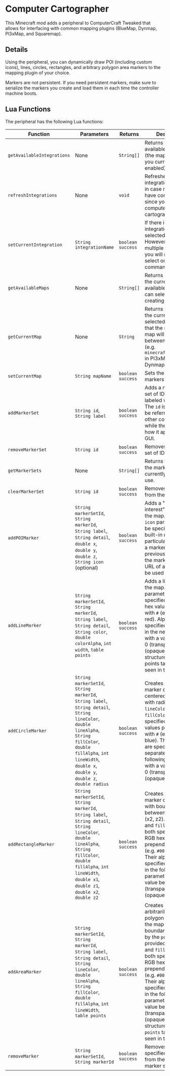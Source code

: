 # Computer Cartographer
This Minecraft mod adds a peripheral to ComputerCraft Tweaked that allows for interfacing with common mapping plugins (BlueMap, Dynmap, Pl3xMap, and Squaremap).

## Details
Using the peripheral, you can dynamically draw POI (including custom icons), lines, circles, rectangles, and arbitrary polygon area markers to the mapping plugin of your choice.

Markers are not persistent. If you need persistent markers, make sure to serialize the markers you create and load them in each time the controller machine boots.

## Lua Functions
The peripheral has the following Lua functions:

| Function | Parameters | Returns | Description | Example |
|----------|------------|---------|-------------|---------|
| `getAvailableIntegrations` | None | `String[]` | Returns the currently available integrations (the mapping plugins you currently have enabled) | `cart.getAvailableIntegrations()` |
| `refreshIntegrations` | None | `void` | Refreshes integrations manually in case new ones have come online since you placed the computerized cartographer | `cart.refreshIntegrations()` |
| `setCurrentIntegration` | `String integrationName` | `boolean success` | If there is only one integration, it is selected by default. However, if there are multiple integrations, you will need to select one using this command. | `cart.setCurrentIntegration("bluemap")` |
| `getAvailableMaps` | None | `String[]` | Returns an array of the currently available maps you can select for creating markers on | `cart.getAvailableMaps()` |
| `getCurrentMap` | None | `String` | Returns the name of the currently selected map. Note that the name of this map will vary between integrations (e.g. `minecraft:the_nether` in Pl3xMap is `DIM-1` in Dynmap) | `cart.getCurrentMap()` |
| `setCurrentMap` | `String mapName` | `boolean success` | Sets the map to add markers to | `cart.setCurrentMap("minecraft:overworld")` |
| `addMarkerSet` | `String id`, `String label` | `boolean success` | Adds a new marker set of ID `id` and labeled with `label`. The `id` is how it will be referred to by other commands while the `label` is how it appears in the GUI. | `cart.addMarkerSet("test", "Test Markers")` |
| `removeMarkerSet` | `String id` | `boolean success` | Removes the marker set of ID `id`. | `cart.removeMarkerSet("test")` |
| `getMarkerSets` | None | `String[]` | Returns the IDs of all the marker sets currently available for use. | `cart.getMarkerSets()` |
| `clearMarkerSet` | `String id` | `boolean success` | Removes all markers from the given set. | `cart.clearMarkerSet("test")` |
| `addPOIMarker` | `String markerSetId`, `String markerId`, `String label`, `String detail`, `double x`, `double y`, `double z`, `String icon` (optional) | `boolean success` | Adds a "point-of-interest" marker to the map. The optional `icon` parameter can be specified as a built-in marker for a particular integration, a marker you've previously added to the marker set, or a URL of an image to be used as a marker. | `cart.addPOIMarker("test", "wills_tree", "Will's Tree", "This tree belongs to Will", -121, 83, -173, "https://minecraftfaces.com/wp-content/bigfaces/big-husk-face.png")` |
| `addLineMarker` | `String markerSetId`, `String markerId`, `String label`, `String detail`, `String color`, `double colorAlpha`, `int width`, `table points` | `boolean success` | Adds a line marker to the map. The `color` parameter should be specified as an RGB hex value prepended with `#` (e.g. `#FF0000` is red). Alpha is specified separately in the next parameter with a value between 0 (transparent) and 1 (opaque). The structure of the points table can be seen in the example. | `cart.addLineMarker("test", "tunnel_route", "Tunnel Route", "The route the tunnel will take", "#FF0000", 0.7, 3, { { x = 0, y = 63, z = 0 }, { x = 17, y = 65, z = 20 }, { x = 256, y = 0, z = 40} })` |
| `addCircleMarker` | `String markerSetId`, `String markerId`, `String label`, `String detail`, `String lineColor`, `double lineAlpha`, `String fillColor`, `double fillAlpha`, `int lineWidth`, `double x`, `double y`, `double z`, `double radius` | `boolean success` | Creates a circular marker on the map centered on `x`, `y`, `z` with radius `radius`. `lineColor` and `fillColor` are both specified as RGB hex values prepended with `#` (e.g. `#0000FF` is blue). Their alphas are specified separately in the following parameters with a value between 0 (transparent) and 1 (opaque). | `cart.addCircleMarker("test", "spawn_protect", "Spawn Protection Radius", "Area in which you can't modify blocks around spawn", "#000088", 0.9, "#0000FF", 0.5, 5, 0, 63, 0, 15)` |
| `addRectangleMarker` | `String markerSetId`, `String markerId`, `String label`, `String detail`, `String lineColor`, `double lineAlpha`, `String fillColor`, `double fillAlpha`, `int lineWidth`, `double x1`, `double z1`, `double x2`, `double z2` | `boolean success` | Creates a rectangular marker on the map with boundaries between (x1, z1) and (x2, z2). `lineColor` and `fillColor` are both specified as RGB hex values prepended with `#` (e.g. `#0000FF` is blue). Their alphas are specified separately in the following parameters with a value between 0 (transparent) and 1 (opaque). | `cart.addRectangleMarker("test", "hotbox", "Hotbox", "", "#006600", 0.8, "#00CC00", 0.6, 2, 69, 420, 420, 69)` |
| `addAreaMarker` | `String markerSetId`, `String markerId`, `String label`, `String detail`, `String lineColor`, `double lineAlpha`, `String fillColor`, `double fillAlpha`, `int lineWidth`, `table points` | `boolean success` | Creates an arbitrarily-shaped polygon marker on the map with its boundaries defined by the `points` provided. `lineColor` and `fillColor` are both specified as RGB hex values prepended with `#` (e.g. `#0000FF` is blue). Their alphas are specified separately in the following parameters with a value between 0 (transparent) and 1 (opaque). The structure of the `points` table can be seen in the example. | `cart.addRectangleMarker("test", "test_area", "Test Area", "", "#FFFFFF", 0.6, "#00000", 0.2, 9, { { x = 0, y = 63, z = 0 }, { x = 17, y = 65, z = 20 }, { x = 256, y = 0, z = 40} })` |
| `removeMarker` | `String markerSetId`, `String markerId` | `boolean success` | Removes the specified marker from the specified marker set. | `cart.removeMarker("test", "hotbox")` |